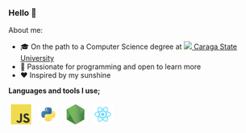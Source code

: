 ### Hello 👋

About me:

-  🎓 On the path to a Computer Science degree at [<image src="assets/csu.png" style="height: 20px" /> Caraga State University](https://maps.app.goo.gl/5tfByC7Zv5Ja4TpG8)
-  🔮 Passionate for programming and open to learn more
-  ❤️ Inspired by my sunshine

**Languages and tools I use;**

<span>
    <a href="https://developer.mozilla.org/en-US/docs/Web/JavaScript"><img title="JavaScript" height="40" style="padding: 5px;" src="assets/javascript.png" /></a>
	<a href="https://docs.python.org/3/"><img title="Python" height="40" style="padding: 5px;" src="assets/python.png" /></a>
	<a href="https://nodejs.org/"><img title="Node.js" height="40" style="padding: 5px;" src="assets//nodejs.png" /></a>
	<a href="https://react.dev/"><img title="React.js" height="40" style="padding: 5px;" src="assets//react.png" /></a>
</span>
